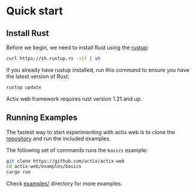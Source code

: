 # Quick start

## Install Rust

Before we begin, we need to install Rust using the [rustup](https://www.rustup.rs/):

```bash
curl https://sh.rustup.rs -sSf | sh
```

If you already have rustup installed, run this command to ensure you have the latest version of Rust:

```bash
rustup update
```

Actix web framework requires rust version 1.21 and up.

## Running Examples

The fastest way to start experimenting with actix web is to clone the
[repository](https://github.com/actix/actix-web) and run the included examples.

The following set of commands runs the `basics` example:

```bash
git clone https://github.com/actix/actix-web
cd actix-web/examples/basics
cargo run
```

Check [examples/](https://github.com/actix/actix-web/tree/master/examples) directory for more examples.
